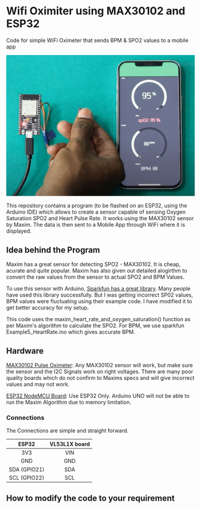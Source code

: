# Wifi Oximiter using MAX30102 and ESP32
Code for simple WiFi Oximeter that sends BPM &amp; SPO2 values to a mobile app

![Wifi Oximiter using MAX30102 and ESP32](./images/WorkingDemo.JPG)

This repository contains a program (to be flashed on an ESP32, using the Arduino IDE) which allows to create a sensor capable of sensing Oxygen Saturation SPO2 and Heart Pulse Rate. It works using the MAX30102 sensor by Maxim. The data is then sent to a Mobile App through WiFi where it is displayed.

## Idea behind the Program
Maxim has a great sensor for detecting SPO2 - MAX30102. It is cheap, acurate and quite popular. Maxim has also given out detailed alogirthm to convert the raw values from the sensor to actual SPO2 and  BPM Values.

To use this sensor with Arduino, [Sparkfun has a great library](https://github.com/sparkfun/SparkFun_MAX3010x_Sensor_Library). Many people have used this library successfully. But I was getting incorrect SP02 values, BPM values were fluctuating using their example code. I have modified it to get better accuracy for my setup.

This code uses the maxim_heart_rate_and_oxygen_saturation() function as per Maxim's algorithm to calculate the SPO2. For BPM, we use sparkfun Example5_HeartRate.ino which gives accurate BPM.

## Hardware

[MAX30102 Pulse Oximeter](https://www.probots.co.in/gy-max30100-pulse-oximeter-heart-rate-sensor-module.html): Any MAX30102 sensor will work, but make sure the sensor and the I2C Signals work on right voltages. There are many poor quality boards which do not confirm to Maxims specs and will give incorrect values and may not work.

[ESP32 NodeMCU Board](https://www.probots.co.in/esp32-wifi-ble-bluetooth-4-0-iot-development-nodemcu-board-38-pin.html): Use ESP32 Only. Arduino UNO will not be able to run the Maxim Algorithm due to memory limitation.

### Connections
The Connections are simple and straight forward.


ESP32 | VL53L1X board
:------------: | :-------------:
3V3|VIN
GND|GND
SDA (GPIO21)|SDA
SCL (GPIO22)|SCL


## How to modify the code to your requirement

